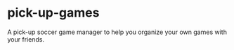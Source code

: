 # pick-up-games
A pick-up soccer game manager to help you organize your own games with your friends.
